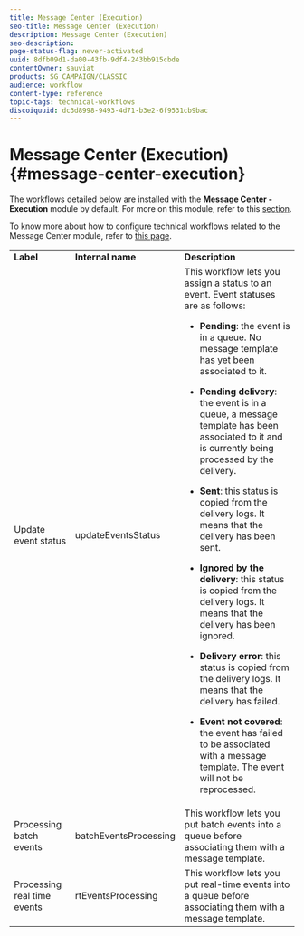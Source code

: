 ```yaml
---
title: Message Center (Execution)
seo-title: Message Center (Execution)
description: Message Center (Execution)
seo-description: 
page-status-flag: never-activated
uuid: 8dfb09d1-da00-43fb-9df4-243bb915cbde
contentOwner: sauviat
products: SG_CAMPAIGN/CLASSIC
audience: workflow
content-type: reference
topic-tags: technical-workflows
discoiquuid: dc3d8998-9493-4d71-b3e2-6f9531cb9bac
---
```


# Message Center (Execution){#message-center-execution}

The workflows detailed below are installed with the **Message Center - Execution** module by default. For more on this module, refer to this [section](../../message-center/using/about-transactional-messaging.md).

To know more about how to configure technical workflows related to the Message Center module, refer to [this page](../../message-center/using/technical-workflows.md). 

<table> 
 <tbody> 
  <tr> 
   <td> <strong>Label</strong><br /> </td> 
   <td> <strong>Internal name</strong><br /> </td> 
   <td> <strong>Description</strong><br /> </td> 
  </tr> 
  <tr> 
   <td> <span class="uicontrol">Update event status</span> <br /> </td> 
   <td> <span class="uicontrol">updateEventsStatus</span> <br /> </td> 
   <td> This workflow lets you assign a status to an event. Event statuses are as follows:<br /> 
    <ul> 
     <li> <p><strong>Pending</strong>: the event is in a queue. No message template has yet been associated to it.</p> </li> 
     <li> <p><strong>Pending delivery</strong>: the event is in a queue, a message template has been associated to it and is currently being processed by the delivery.</p> </li> 
     <li> <p><strong>Sent</strong>: this status is copied from the delivery logs. It means that the delivery has been sent.</p> </li> 
     <li> <p><strong>Ignored by the delivery</strong>: this status is copied from the delivery logs. It means that the delivery has been ignored.</p> </li> 
     <li> <p><strong>Delivery error</strong>: this status is copied from the delivery logs. It means that the delivery has failed.</p> </li> 
     <li> <p><strong>Event not covered</strong>: the event has failed to be associated with a message template. The event will not be reprocessed.</p> </li> 
    </ul> </td> 
  </tr> 
  <tr> 
   <td> <span class="uicontrol">Processing batch events</span> <br /> </td> 
   <td> <span class="uicontrol">batchEventsProcessing</span> <br /> </td> 
   <td> This workflow lets you put batch events into a queue before associating them with a message template. <br /> </td> 
  </tr> 
  <tr> 
   <td> <span class="uicontrol">Processing real time events</span> <br /> </td> 
   <td> <span class="uicontrol">rtEventsProcessing</span> <br /> </td> 
   <td> This workflow lets you put real-time events into a queue before associating them with a message template. <br /> </td> 
  </tr> 
 </tbody> 
</table>

